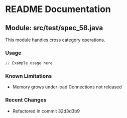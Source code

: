 # README Documentation

## Module: src/test/spec_58.java

This module handles cross category operations.

### Usage

```python
// Example usage here
```

### Known Limitations

- Memory grows under load Connections not released

### Recent Changes

- Refactored in commit 32d3d3b9
